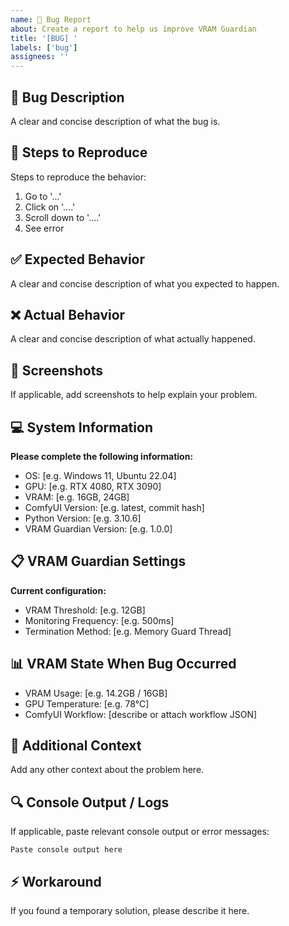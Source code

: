 ```yaml
---
name: 🐛 Bug Report
about: Create a report to help us improve VRAM Guardian
title: '[BUG] '
labels: ['bug']
assignees: ''
---
```


## 🐛 Bug Description
A clear and concise description of what the bug is.

## 🔄 Steps to Reproduce
Steps to reproduce the behavior:
1. Go to '...'
2. Click on '....'
3. Scroll down to '....'
4. See error

## ✅ Expected Behavior
A clear and concise description of what you expected to happen.

## ❌ Actual Behavior
A clear and concise description of what actually happened.

## 📸 Screenshots
If applicable, add screenshots to help explain your problem.

## 💻 System Information
**Please complete the following information:**
- OS: [e.g. Windows 11, Ubuntu 22.04]
- GPU: [e.g. RTX 4080, RTX 3090]
- VRAM: [e.g. 16GB, 24GB]
- ComfyUI Version: [e.g. latest, commit hash]
- Python Version: [e.g. 3.10.6]
- VRAM Guardian Version: [e.g. 1.0.0]

## 📋 VRAM Guardian Settings
**Current configuration:**
- VRAM Threshold: [e.g. 12GB]
- Monitoring Frequency: [e.g. 500ms]
- Termination Method: [e.g. Memory Guard Thread]

## 📊 VRAM State When Bug Occurred
- VRAM Usage: [e.g. 14.2GB / 16GB]
- GPU Temperature: [e.g. 78°C]
- ComfyUI Workflow: [describe or attach workflow JSON]

## 📝 Additional Context
Add any other context about the problem here.

## 🔍 Console Output / Logs
If applicable, paste relevant console output or error messages:

```
Paste console output here
```

## ⚡ Workaround
If you found a temporary solution, please describe it here.